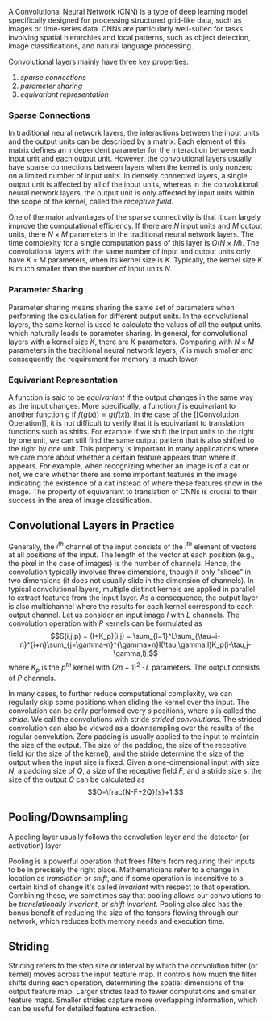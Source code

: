A Convolutional Neural Network (CNN) is a type of deep learning model specifically designed for processing structured grid-like data, such as images or time-series data. CNNs are particularly well-suited for tasks involving spatial hierarchies and local patterns, such as object detection, image classifications, and natural language processing.

Convolutional layers mainly have three key properties:
1. *sparse connections*
2. *parameter sharing*
3. *equivariant representation*
### Sparse Connections

In traditional neural network layers, the interactions between the input units and the output units can be described by a matrix. Each element of this matrix defines an independent parameter for the interaction between each input unit and each output unit. However, the convolutional layers usually have sparse connections between layers when the kernel is only nonzero on a limited number of input units. In densely connected layers, a single output unit is affected by all of the input units, whereas in the convolutional  neural network layers, the output unit is only affected by input units within the scope of the kernel, called the *receptive field*.

One of the major advantages of the sparse connectivity is that it can largely improve the computational efficiency. If there are $N$ input units and $M$ output units, there $N\times M$ parameters in the traditional neural network layers. The time complexity for a single computation pass of this layer is $O(N \times M)$. The convolutional layers with the same number of input and output units only have $K \times M$ parameters, when its kernel size is $K$. Typically, the kernel size $K$ is much smaller than the number of input units $N$.
### Parameter Sharing

Parameter sharing means sharing the same set of parameters when performing the calculation for different output units. In the convolutional layers, the same kernel is used to calculate the values of all the output units, which naturally leads to parameter sharing. In general, for convolutional layers with a kernel size $K$, there are $K$ parameters. Comparing with $N \times M$ parameters in the traditional neural network layers, $K$ is much smaller and consequently the requirement for memory is much lower.
### Equivariant Representation

A function is said to be *equivariant* if the output changes in the same way as the input changes. More specifically, a function $f$ is equivariant to another function $g$ if $f(g(x)) = g(f(x))$. In the case of the [[Convolution Operation]], it is not difficult to verify that it is equivariant to translation functions such as shifts. For example if we shift the input units to the right by one unit, we can still find the same output pattern that is also shifted to the right by one unit. This property is important in many applications where we care more about whether a certain feature appears than where it appears. For example, when recognizing whether an image is of a cat or not, we care whether there are some important features in the image indicating the existence of a cat instead of where these features show in the image. The property of equivariant to translation of CNNs is crucial to their success in the area of image classification.
## Convolutional Layers in Practice

Generally, the $i^{th}$ channel of the input consists of the $i^{th}$ element of vectors at all positions of the input. The length of the vector at each position (e.g., the pixel in the case of images) is the number of channels. Hence, the convolution typically involves three dimensions, though it only "slides" in two dimensions (it does not usually slide in the dimension of channels). In typical convolutional layers, multiple distinct kernels are applied in parallel to extract features from the input layer. As a consequence, the output layer is also multichannel where the results for each kernel correspond to each output channel. Let us consider an input image $I$ with $L$ channels. The convolution operation with $P$ kernels can be formulated as $$S(i,j,p) = (I*K_p)(i,j) = \sum_{l=1}^L\sum_{\tau=i-n}^{i+n}\sum_{j=\gamma-n}^{\gamma+n}I(\tau,\gamma,l)K_p(i-\tau,j-\gamma,l),$$where $K_p$ is the $p^{th}$ kernel with $(2n+1)^2\cdot L$ parameters. The output consists of $P$ channels.

In many cases, to further reduce computational complexity, we can regularly skip some positions when sliding the kernel over the input. The convolution can be only performed every $s$ positions, where $s$ is called the *stride*. We call the convolutions with stride *strided convolutions*. The strided convolution can also be viewed as a downsampling over the results of the regular convolution. Zero padding is usually applied to the input to maintain the size of the output. The size of the padding, the size of the receptive field (or the size of the kernel), and the stride determine the size of the output when the input size is fixed. Given a one-dimensional input with size $N$, a padding size of $Q$, a size of the receptive field $F$, and a stride size $s$, the size of the output $O$ can be calculated as $$O=\frac{N-F+2Q}{s}+1.$$
## Pooling/Downsampling

A pooling layer usually follows the convolution layer and the detector (or activation) layer

Pooling is a powerful operation that frees filters from requiring their inputs to be in precisely the right place. Mathematicians refer to a change in location as *translation* or *shift*, and if some operation is insensitive to a certain kind of change it's called *invariant* with respect to that operation. Combining these, we sometimes say that pooling allows our convolutions to be *translationally invariant*, or *shift invariant*. Pooling also also has the bonus benefit of reducing the size of the tensors flowing through our network, which reduces both memory needs and execution time.
## Striding

Striding refers to the step size or interval by which the convolution filter (or kernel) moves across the input feature map. It controls how much the filter shifts during each operation, determining the spatial dimensions of the output feature map. Larger strides lead to fewer computations and smaller feature maps. Smaller strides capture more overlapping information, which can be useful for detailed feature extraction.